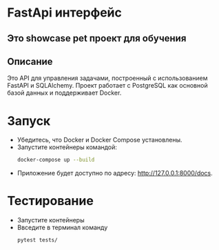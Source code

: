# FastApi интерфейс
## Это showcase pet проект для обучения
## Описание
Это API для управления задачами, построенный с использованием FastAPI и SQLAlchemy. Проект работает с PostgreSQL как основной базой данных и поддерживает Docker.
# Запуск
- Убедитесь, что Docker и Docker Compose установлены.
- Запустите контейнеры командой:
  ```bash
  docker-compose up --build
- Приложение будет доступно по адресу: http://127.0.0.1:8000/docs.
# Тестирование
- Запустите контейнеры
- Ввседите в терминал команду
  ```bash
  pytest tests/
